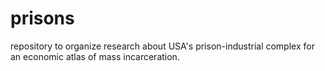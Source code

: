 # prisons
repository to organize research about USA's prison-industrial complex for an economic atlas of mass incarceration. 
